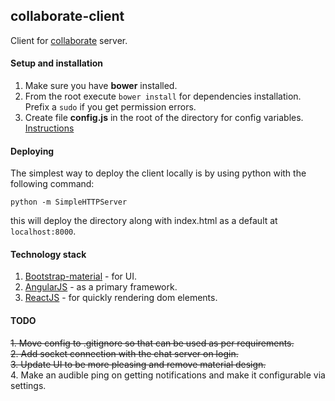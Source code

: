 ## collaborate-client

Client for [collaborate](https://github.com/Pranay92/collaborate) server.

#### Setup and installation

1. Make sure you have **bower** installed.
2. From the root execute ````bower install```` for dependencies installation. Prefix a ````sudo```` if you get permission errors.
3. Create file **config.js** in the root of the directory for config variables. [Instructions](https://github.com/Pranay92/collaborate-client/wiki/Config)

#### Deploying

The simplest way to deploy the client locally is by using python with the following command:

````python -m SimpleHTTPServer````

this will deploy the directory along with index.html as a default at ````localhost:8000````.

#### Technology stack

1. [Bootstrap-material](https://fezvrasta.github.io/bootstrap-material-design/) - for UI.
2. [AngularJS](angularjs.org) - as a primary framework.
3. [ReactJS](https://facebook.github.io/react/) - for quickly rendering dom elements.


#### TODO

~~1. Move config to .gitignore so that can be used as per requirements.~~   
~~2. Add socket connection with the chat server on login.~~   
~~3. Update UI to be more pleasing and remove material design.~~  
4. Make an audible ping on getting notifications and make it configurable via settings.
